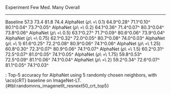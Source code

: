 Experiment                      Few        Med.        Many     Overall
-----------------------  ----------  ----------  ----------  ----------
Baseline                       57.3        73.4        81.8        74.4
AlphaNet (_ρ_\ =\ 0.1)   64.9^0.28^  71.1^0.10^  80.1^0.04^  73.7^0.05^
AlphaNet (_ρ_\ =\ 0.2)   64.1^0.36^  71.4^0.07^  80.3^0.04^  73.8^0.06^
AlphaNet (_ρ_\ =\ 0.5)   63.1^0.27^  71.7^0.09^  80.6^0.06^  73.9^0.04^
AlphaNet (_ρ_\ =\ 0.75)  62.1^0.32^  72.0^0.05^  80.7^0.08^  74.0^0.03^
AlphaNet (_ρ_\ =\ 1)     61.6^0.25^  72.2^0.08^  80.9^0.06^  74.1^0.06^
AlphaNet (_ρ_\ =\ 1.25)  60.8^0.30^  72.3^0.07^  80.9^0.06^  74.1^0.07^
AlphaNet (_ρ_\ =\ 1.5)   60.2^0.31^  72.5^0.07^  81.0^0.05^  74.1^0.05^
AlphaNet (_ρ_\ =\ 1.75)  59.8^0.53^  72.5^0.09^  81.1^0.06^  74.1^0.04^
AlphaNet (_ρ_\ =\ 2)     59.2^0.34^  72.6^0.07^  81.1^0.05^  74.1^0.03^

: Top-5 accuracy for AlphaNet using 5 randomly chosen neighbors, with \acs{cRT} baseline on ImageNet-LT. {#tbl:randomnns_imagenetlt_resnext50_crt_top5}
